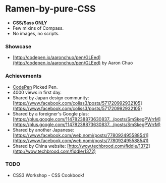 # Ramen-by-pure-CSS
- **CSS/Sass ONLY**
- Few mixins of Compass.
- No images, no scripts.

### Showcase
- [http://codepen.io/aaronchuo/pen/GLEed](http://codepen.io/aaronchuo/pen/GLEed) by Aaron Chuo

### Achievements
- [CodePen](http://codepen.io/) Picked Pen.
- 4000 views in first day.
- Shared by Japan design community: [https://www.facebook.com/coliss3/posts/571720992932105](https://www.facebook.com/coliss3/posts/571720992932105)
- Shared by a foreigner's Google plus: [https://plus.google.com/11478238873630837…/posts/SmSkegPWrrM](https://plus.google.com/11478238873630837…/posts/SmSkegPWrrM)
- Shared by another Japanese: [https://www.facebook.com/web.nomi/posts/778092495588541](https://www.facebook.com/web.nomi/posts/778092495588541)
- Shared by China website: [http://wow.techbrood.com/fiddle/1372](http://wow.techbrood.com/fiddle/1372)

### TODO
- CSS3 Workshop - CSS Cookbook!
